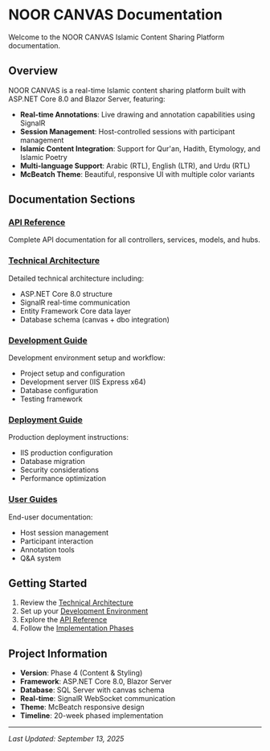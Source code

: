 # NOOR CANVAS Documentation

Welcome to the NOOR CANVAS Islamic Content Sharing Platform documentation.

## Overview

NOOR CANVAS is a real-time Islamic content sharing platform built with ASP.NET Core 8.0 and Blazor Server, featuring:

- **Real-time Annotations**: Live drawing and annotation capabilities using SignalR
- **Session Management**: Host-controlled sessions with participant management
- **Islamic Content Integration**: Support for Qur'an, Hadith, Etymology, and Islamic Poetry
- **Multi-language Support**: Arabic (RTL), English (LTR), and Urdu (RTL)
- **McBeatch Theme**: Beautiful, responsive UI with multiple color variants

## Documentation Sections

### [API Reference](api/)
Complete API documentation for all controllers, services, models, and hubs.

### [Technical Architecture](articles/technical/architecture.md)
Detailed technical architecture including:
- ASP.NET Core 8.0 structure
- SignalR real-time communication
- Entity Framework Core data layer
- Database schema (canvas + dbo integration)

### [Development Guide](articles/development/getting-started.md)
Development environment setup and workflow:
- Project setup and configuration
- Development server (IIS Express x64)
- Database configuration
- Testing framework

### [Deployment Guide](articles/deployment/production-setup.md)
Production deployment instructions:
- IIS production configuration
- Database migration
- Security considerations
- Performance optimization

### [User Guides](articles/user-guides/)
End-user documentation:
- Host session management
- Participant interaction
- Annotation tools
- Q&A system

## Getting Started

1. Review the [Technical Architecture](articles/technical/architecture.md)
2. Set up your [Development Environment](articles/development/getting-started.md)
3. Explore the [API Reference](api/)
4. Follow the [Implementation Phases](articles/development/implementation-phases.md)

## Project Information

- **Version**: Phase 4 (Content & Styling)
- **Framework**: ASP.NET Core 8.0, Blazor Server
- **Database**: SQL Server with canvas schema
- **Real-time**: SignalR WebSocket communication
- **Theme**: McBeatch responsive design
- **Timeline**: 20-week phased implementation

---

*Last Updated: September 13, 2025*
